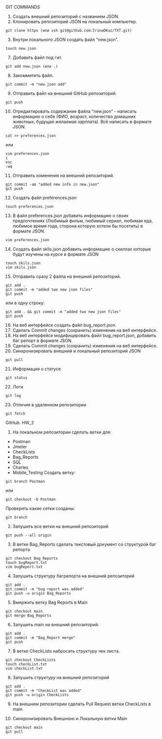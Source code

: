 GIT COMMANDS

1. Создать внешний репозиторий c названием JSON.
2. Клонировать репозиторий JSON на локальный компьютер.
```
git clone https (или ssh git@github.com:IrinaDKuz/TXT.git)
```
3. Внутри локального JSON создать файл “new.json”.
```
touch new.json
```
7. Добавить файл под гит.
```
git add new.json (или .)
```
8. Закоммитить файл.
```
git commit -m "new.json add"
```
9. Отправить файл на внешний GitHub репозиторий.
```
git push
```
10. Отредактировать содержание файла “new.json” - написать информацию о себе (ФИО, возраст, количество домашних животных, будущая желаемая зарплата). Всё написать в формате JSON.
``` 
cat >> preferences.json
```
или
```
vim preferences.json
i
esc
:wq
```
11. Отправить изменения на внешний репозиторий.
```
git commit -am "added new info in new.json"
git push
```
12. Создать файл preferences.json
```
touch preferences.json
```
13. В файл preferences.json добавить информацию о своих предпочтениях (Любимый фильм, любимый сериал, любимая еда, любимое время года, сторона которую хотели бы посетить) в формате JSON.
```
vim preferences.json
```
14. Создать файл sklls.json добавить информацию о скиллах которые будут изучены на курсе в формате JSON
```
touch skils.json
vim skils.json
```
15. Отправить сразу 2 файла на внешний репозиторий.
```
git add .
git commit -m "added two new json files"
git push
```
или в одну строку:
```
git add . && git commit -m "added two new json files"
git push
```
16. На веб интерфейсе создать файл bug_report.json.
17. Сделать Commit changes (сохранить) изменения на веб интерфейсе.
18. На веб интерфейсе модифицировать файл bug_report.json, добавить баг репорт в формате JSON.
19. Сделать Commit changes (сохранить) изменения на веб интерфейсе.
20. Синхронизировать внешний и локальный репозиторий JSON
```
git pull
```
21. Информация о статусе
```
git status
```
22. Логи
```
git log
```
23. Отличия в удаленном репозитории
```
git fetch
```


GitHub. HW_2

1. На локальном репозитории сделать ветки для:
- Postman
- Jmeter
- CheckLists
- Bag_Reports
- SQL
- Charles
- Mobile_Testing
Создать ветку:
```
git branch Postman
```
или
```
git checkout -b Postman
```

Проверить какие сетки созданы:
```
git branch
```

2. Запушить все ветки на внешний репозиторий
```
git push --all origin 
```

3. В ветке Bag_Reports сделать текстовый документ со структурой баг репорта
```
git checkout Bag_Reports
touch bugReport.txt
vim bugReport.txt
```

4. Запушить структуру багрепорта на внешний репозиторий
```
git add .
git commit -m "bug report was added"
git push -u origin Bag_Reports
```
5. Вмержить ветку Bag Reports в Main
```
git checkout main
git merge Bag_Reports
```
6. Запушить main на внешний репозиторий.
```
git add .
git commit -m "Bag_Report merge"
git push
```
7. В ветке CheckLists набросать структуру чек листа.
```
git checkout CheckLists
touch checkList.txt
vim checkList.txt
```
8. Запушить структуру на внешний репозиторий
```
git add .   
git commit -m "CheckList was added"
git push -u origin CheckLists
```
9. На внешнем репозитории сделать Pull Request ветки CheckLists в main

10. Синхронизировать Внешнюю и Локальную ветки Main
```
git checkout main
git pull
```